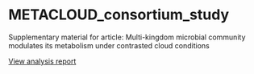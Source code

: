 # METACLOUD_consortium_study
Supplementary material for article:  Multi-kingdom microbial community modulates its metabolism under contrasted cloud conditions


[View analysis report](https://jarriged.github.io/METACLOUD_consortium_study/scripts/counts_analyses_report_community_Article.html)

